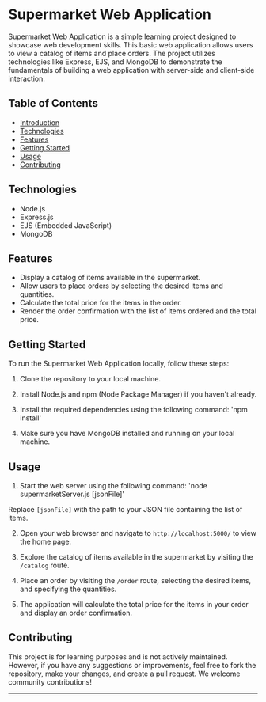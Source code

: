 # Supermarket Web Application

Supermarket Web Application is a simple learning project designed to showcase web development skills. This basic web application allows users to view a catalog of items and place orders. The project utilizes technologies like Express, EJS, and MongoDB to demonstrate the fundamentals of building a web application with server-side and client-side interaction.

## Table of Contents

- [Introduction](#supermarket-web-application)
- [Technologies](#technologies)
- [Features](#features)
- [Getting Started](#getting-started)
- [Usage](#usage)
- [Contributing](#contributing)

## Technologies

- Node.js
- Express.js
- EJS (Embedded JavaScript)
- MongoDB

## Features

- Display a catalog of items available in the supermarket.
- Allow users to place orders by selecting the desired items and quantities.
- Calculate the total price for the items in the order.
- Render the order confirmation with the list of items ordered and the total price.

## Getting Started

To run the Supermarket Web Application locally, follow these steps:

1. Clone the repository to your local machine.
2. Install Node.js and npm (Node Package Manager) if you haven't already.
3. Install the required dependencies using the following command:
'npm install'

4. Make sure you have MongoDB installed and running on your local machine.

## Usage

1. Start the web server using the following command:
'node supermarketServer.js [jsonFile]'


Replace `[jsonFile]` with the path to your JSON file containing the list of items.

2. Open your web browser and navigate to `http://localhost:5000/` to view the home page.

3. Explore the catalog of items available in the supermarket by visiting the `/catalog` route.

4. Place an order by visiting the `/order` route, selecting the desired items, and specifying the quantities.

5. The application will calculate the total price for the items in your order and display an order confirmation.

## Contributing

This project is for learning purposes and is not actively maintained. However, if you have any suggestions or improvements, feel free to fork the repository, make your changes, and create a pull request. We welcome community contributions!

---

